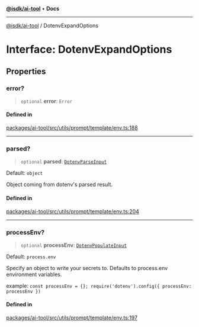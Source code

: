 [**@isdk/ai-tool**](../README.md) • **Docs**

***

[@isdk/ai-tool](../globals.md) / DotenvExpandOptions

# Interface: DotenvExpandOptions

## Properties

### error?

> `optional` **error**: `Error`

#### Defined in

[packages/ai-tool/src/utils/prompt/template/env.ts:188](https://github.com/isdk/ai-tool.js/blob/37ada542a786fbbc770f2d61beb564f6e603941d/src/utils/prompt/template/env.ts#L188)

***

### parsed?

> `optional` **parsed**: [`DotenvParseInput`](DotenvParseInput.md)

Default: `object`

Object coming from dotenv's parsed result.

#### Defined in

[packages/ai-tool/src/utils/prompt/template/env.ts:204](https://github.com/isdk/ai-tool.js/blob/37ada542a786fbbc770f2d61beb564f6e603941d/src/utils/prompt/template/env.ts#L204)

***

### processEnv?

> `optional` **processEnv**: [`DotenvPopulateInput`](DotenvPopulateInput.md)

Default: `process.env`

Specify an object to write your secrets to. Defaults to process.env environment variables.

example: `const processEnv = {}; require('dotenv').config({ processEnv: processEnv })`

#### Defined in

[packages/ai-tool/src/utils/prompt/template/env.ts:197](https://github.com/isdk/ai-tool.js/blob/37ada542a786fbbc770f2d61beb564f6e603941d/src/utils/prompt/template/env.ts#L197)

